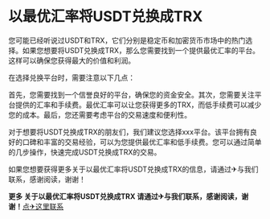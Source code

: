 # 以最优汇率将USDT兑换成TRX

您可能已经听说过USDT和TRX，它们分别是稳定币和加密货币市场中的热门选择。如果您想要将USDT兑换成TRX，那么您需要找到一个提供最优汇率的平台。这样可以确保您获得最大的价值和利润。

在选择兑换平台时，需要注意以下几点：

首先，您需要找到一个信誉良好的平台，确保您的资金安全。其次，您需要关注平台提供的汇率和手续费。最优汇率可以让您获得更多的TRX，而低手续费可以减少您的成本。最后，您还需要考虑平台的交易速度和便利性。

对于想要将USDT兑换成TRX的朋友们，我们建议您选择xxx平台。该平台拥有良好的口碑和丰富的交易经验，可以为您提供最优汇率和低手续费。您可以通过简单的几步操作，快速完成USDT兑换成TRX的交易。

如果您想要获得更多关于以最优汇率将USDT兑换成TRX的信息，请通过✈与我们联系，感谢阅读，谢谢！

**更多 关于以最优汇率将USDT兑换成TRX 请通过✈与我们联系，感谢阅读，谢谢！**[点✈这里联系](https://trx.tw)